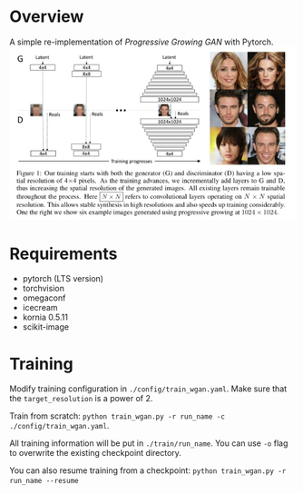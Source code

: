 # Overview

A simple re-implementation of *Progressive Growing GAN* with Pytorch.
![Networks architecture](./assets/networks.jpeg "Networks architecture")

# Requirements

* pytorch (LTS version)
* torchvision
* omegaconf
* icecream
* kornia 0.5.11
* scikit-image

# Training

Modify training configuration in ```./config/train_wgan.yaml```. Make sure that the ```target_resolution``` is a power of 2.

Train from scratch: ```python train_wgan.py -r run_name -c ./config/train_wgan.yaml```.

All training information will be put in ```./train/run_name```. You can use ```-o``` flag to overwrite the existing checkpoint directory.

You can also resume training from a checkpoint: ```python train_wgan.py -r run_name --resume```



